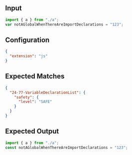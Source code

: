 
## Input
```javascript input
import { a } from "./a";
var notAGlobalWhenThereAreImportDeclarations = "123";
```

## Configuration
```json configuration
{
  "extension": "js"
}
```

## Expected Matches
```json expected matches
{
  "24-77-VariableDeclarationList": {
    "safety": {
      "level": "SAFE"
    }
  }
}
```

## Expected Output
```javascript expected output
import { a } from "./a";
const notAGlobalWhenThereAreImportDeclarations = "123";
```
